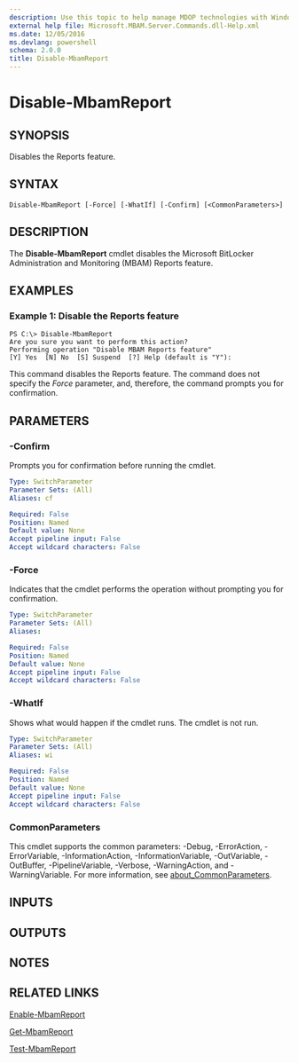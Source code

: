 ```yaml
---
description: Use this topic to help manage MDOP technologies with Windows PowerShell.
external help file: Microsoft.MBAM.Server.Commands.dll-Help.xml
ms.date: 12/05/2016
ms.devlang: powershell
schema: 2.0.0
title: Disable-MbamReport
---
```


# Disable-MbamReport

## SYNOPSIS
Disables the Reports feature.

## SYNTAX

```
Disable-MbamReport [-Force] [-WhatIf] [-Confirm] [<CommonParameters>]
```

## DESCRIPTION
The **Disable-MbamReport** cmdlet disables the Microsoft BitLocker Administration and Monitoring (MBAM) Reports feature.

## EXAMPLES

### Example 1: Disable the Reports feature
```
PS C:\> Disable-MbamReport
Are you sure you want to perform this action?
Performing operation "Disable MBAM Reports feature"
[Y] Yes  [N] No  [S] Suspend  [?] Help (default is "Y"):
```

This command disables the Reports feature.
The command does not specify the *Force* parameter, and, therefore, the command prompts you for confirmation.

## PARAMETERS

### -Confirm
Prompts you for confirmation before running the cmdlet.

```yaml
Type: SwitchParameter
Parameter Sets: (All)
Aliases: cf

Required: False
Position: Named
Default value: None
Accept pipeline input: False
Accept wildcard characters: False
```

### -Force
Indicates that the cmdlet performs the operation without prompting you for confirmation.

```yaml
Type: SwitchParameter
Parameter Sets: (All)
Aliases: 

Required: False
Position: Named
Default value: None
Accept pipeline input: False
Accept wildcard characters: False
```

### -WhatIf
Shows what would happen if the cmdlet runs. The cmdlet is not run.

```yaml
Type: SwitchParameter
Parameter Sets: (All)
Aliases: wi

Required: False
Position: Named
Default value: None
Accept pipeline input: False
Accept wildcard characters: False
```

### CommonParameters
This cmdlet supports the common parameters: -Debug, -ErrorAction, -ErrorVariable, -InformationAction, -InformationVariable, -OutVariable, -OutBuffer, -PipelineVariable, -Verbose, -WarningAction, and -WarningVariable. For more information, see [about_CommonParameters](https://go.microsoft.com/fwlink/?LinkID=113216).

## INPUTS

## OUTPUTS

## NOTES

## RELATED LINKS

[Enable-MbamReport](enable-mbamreport.md)

[Get-MbamReport](get-mbamreport.md)

[Test-MbamReport](test-mbamreport.md)



